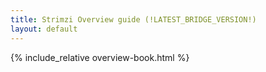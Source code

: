```yaml
---
title: Strimzi Overview guide (!LATEST_BRIDGE_VERSION!)
layout: default
---
```


{% include_relative overview-book.html %}
